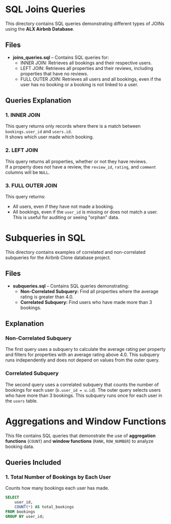 # SQL Joins Queries

This directory contains SQL queries demonstrating different types of JOINs using the **ALX Airbnb Database**.

## Files

- **joins_queries.sql** – Contains SQL queries for:
  - INNER JOIN: Retrieves all bookings and their respective users.
  - LEFT JOIN: Retrieves all properties and their reviews, including properties that have no reviews.
  - FULL OUTER JOIN: Retrieves all users and all bookings, even if the user has no booking or a booking is not linked to a user.

## Queries Explanation

### 1. INNER JOIN
This query returns only records where there is a match between `bookings.user_id` and `users.id`.  
It shows which user made which booking.

### 2. LEFT JOIN
This query returns all properties, whether or not they have reviews.  
If a property does not have a review, the `review_id`, `rating`, and `comment` columns will be `NULL`.

### 3. FULL OUTER JOIN
This query returns:
- All users, even if they have not made a booking.
- All bookings, even if the `user_id` is missing or does not match a user.
This is useful for auditing or seeing "orphan" data.


# Subqueries in SQL

This directory contains examples of correlated and non-correlated subqueries for the Airbnb Clone database project.

## Files
- **subqueries.sql** – Contains SQL queries demonstrating:
  - **Non-Correlated Subquery:** Find all properties where the average rating is greater than 4.0.
  - **Correlated Subquery:** Find users who have made more than 3 bookings.

## Explanation
### Non-Correlated Subquery
The first query uses a subquery to calculate the average rating per property and filters for properties with an average rating above 4.0. This subquery runs independently and does not depend on values from the outer query.

### Correlated Subquery
The second query uses a correlated subquery that counts the number of bookings for each user (`b.user_id = u.id`). The outer query selects users who have more than 3 bookings. This subquery runs once for each user in the `users` table.


# Aggregations and Window Functions

This file contains SQL queries that demonstrate the use of **aggregation functions** (`COUNT`) and **window functions** (`RANK`, `ROW_NUMBER`) to analyze booking data.

## Queries Included

### 1. Total Number of Bookings by Each User
Counts how many bookings each user has made.

```sql
SELECT 
    user_id, 
    COUNT(*) AS total_bookings
FROM bookings
GROUP BY user_id;



